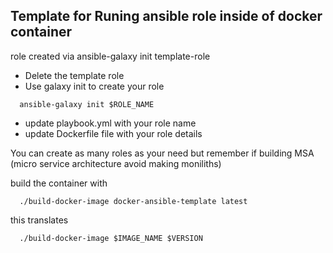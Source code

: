 ## Template for Runing ansible role inside of docker container 

role created via ansible-galaxy init template-role

- Delete the template role 
- Use galaxy init to create your role

```
  ansible-galaxy init $ROLE_NAME
```

- update playbook.yml with your role name
- update Dockerfile file with your role details 

You can create as many roles as your need but remember if building MSA (micro service architecture avoid making moniliths)

build the container with 
```
  ./build-docker-image docker-ansible-template latest
```

this translates
``` 
  ./build-docker-image $IMAGE_NAME $VERSION
```



